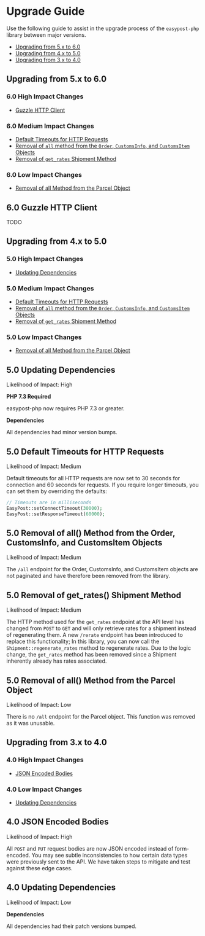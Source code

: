 # Upgrade Guide

Use the following guide to assist in the upgrade process of the `easypost-php` library between major versions.

* [Upgrading from 5.x to 6.0](#upgrading-from-5x-to-60)
* [Upgrading from 4.x to 5.0](#upgrading-from-4x-to-50)
* [Upgrading from 3.x to 4.0](#upgrading-from-3x-to-40)

## Upgrading from 5.x to 6.0

### 6.0 High Impact Changes

* [Guzzle HTTP Client](#60-guzzle-http-client)

### 6.0 Medium Impact Changes

* [Default Timeouts for HTTP Requests](#50-default-timeouts-for-http-requests)
* [Removal of `all` method from the `Order`, `CustomsInfo`, and `CustomsItem` Objects](#50-removal-of-all-method-from-the-order-customsinfo-and-customsitem-objects)
* [Removal of `get_rates` Shipment Method](#50-removal-of-getrates-shipment-method)

### 6.0 Low Impact Changes

* [Removal of all Method from the Parcel Object](#50-removal-of-all-method-from-the-parcel-object)

## 6.0 Guzzle HTTP Client

TODO

## Upgrading from 4.x to 5.0

### 5.0 High Impact Changes

* [Updating Dependencies](#50-updating-dependencies)

### 5.0 Medium Impact Changes

* [Default Timeouts for HTTP Requests](#50-default-timeouts-for-http-requests)
* [Removal of `all` method from the `Order`, `CustomsInfo`, and `CustomsItem` Objects](#50-removal-of-all-method-from-the-order-customsinfo-and-customsitem-objects)
* [Removal of `get_rates` Shipment Method](#50-removal-of-getrates-shipment-method)

### 5.0 Low Impact Changes

* [Removal of all Method from the Parcel Object](#50-removal-of-all-method-from-the-parcel-object)

## 5.0 Updating Dependencies

Likelihood of Impact: High

**PHP 7.3 Required**

easypost-php now requires PHP 7.3 or greater.

**Dependencies**

All dependencies had minor version bumps.

## 5.0 Default Timeouts for HTTP Requests

Likelihood of Impact: Medium

Default timeouts for all HTTP requests are now set to 30 seconds for connection and 60 seconds for requests. If you require longer timeouts, you can set them by overriding the defaults:

```php
// Timeouts are in milliseconds
EasyPost::setConnectTimeout(30000);
EasyPost::setResponseTimeout(60000);
```

## 5.0 Removal of all() Method from the Order, CustomsInfo, and CustomsItem Objects

Likelihood of Impact: Medium

The `/all` endpoint for the Order, CustomsInfo, and CustomsItem objects are not paginated and have therefore been removed from the library.

## 5.0 Removal of get_rates() Shipment Method

Likelihood of Impact: Medium

The HTTP method used for the `get_rates` endpoint at the API level has changed from `POST` to `GET` and will only retrieve rates for a shipment instead of regenerating them. A new `/rerate` endpoint has been introduced to replace this functionality; In this library, you can now call the `Shipment::regenerate_rates` method to regenerate rates. Due to the logic change, the `get_rates` method has been removed since a Shipment inherently already has rates associated.

## 5.0 Removal of all() Method from the Parcel Object

Likelihood of Impact: Low

There is no `/all` endpoint for the Parcel object. This function was removed as it was unusable.

## Upgrading from 3.x to 4.0

### 4.0 High Impact Changes

* [JSON Encoded Bodies](#40-json-encoded-bodies)

### 4.0 Low Impact Changes

* [Updating Dependencies](#40-updating-dependencies)

## 4.0 JSON Encoded Bodies

Likelihood of Impact: High

All `POST` and `PUT` request bodies are now JSON encoded instead of form-encoded. You may see subtle inconsistencies to how certain data types were previously sent to the API. We have taken steps to mitigate and test against these edge cases.

## 4.0 Updating Dependencies

Likelihood of Impact: Low

**Dependencies**

All dependencies had their patch versions bumped.
